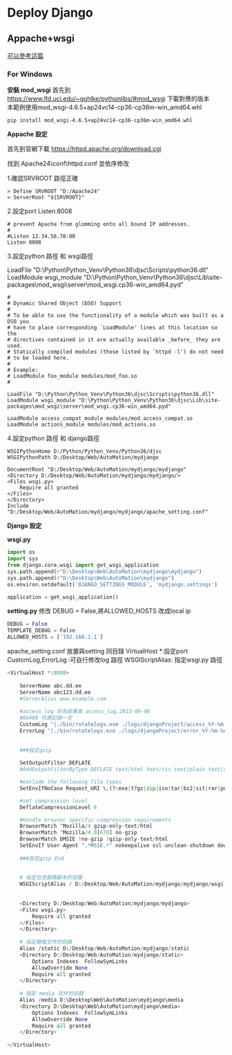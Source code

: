 # Deploy Django


    
## Appache+wsgi

<a href = "https://zwindr.blogspot.com/2017/09/django-window-apache.html" >可以參考這篇</a>

### For Windows

**安裝 mod_wsgi**
首先到 <href> https://www.lfd.uci.edu/~gohlke/pythonlibs/#mod_wsgi</href> 下載對應的版本<br>
本範例使用mod_wsgi-4.6.5+ap24vc14-cp36-cp36m-win_amd64.whl
```
pip install mod_wsgi-4.6.5+ap24vc14-cp36-cp36m-win_amd64.whl
```



**Appache 設定**

首先到官網下載 <href>https://httpd.apache.org/download.cgi</href><br/>

找到 Apache24\conf\httpd.conf 並依序修改<br/>

1.確認SRVROOT 路徑正確
```
> Define SRVROOT "D:/Apache24"
> ServerRoot "${SRVROOT}"
```

2.設定port Listen:8008
```
# prevent Apache from glomming onto all bound IP addresses.
#
#Listen 12.34.56.78:80
Listen 8008
```

3.設定python 路徑 和 wsgi路徑

LoadFile "D:\Python\Python_Venv\Python36\djsc\Scripts\python36.dll" <br/>
LoadModule wsgi_module "D:\Python\Python_Venv\Python36\djsc\Lib\site-packages\mod_wsgi\server\mod_wsgi.cp36-win_amd64.pyd"<br/>

```
#
# Dynamic Shared Object (DSO) Support
#
# To be able to use the functionality of a module which was built as a DSO you
# have to place corresponding `LoadModule' lines at this location so the
# directives contained in it are actually available _before_ they are used.
# Statically compiled modules (those listed by `httpd -l') do not need
# to be loaded here.
#
# Example:
# LoadModule foo_module modules/mod_foo.so
#

LoadFile "D:\Python\Python_Venv\Python36\djsc\Scripts\python36.dll"  
LoadModule wsgi_module "D:\Python\Python_Venv\Python36\djsc\Lib\site-packages\mod_wsgi\server\mod_wsgi.cp36-win_amd64.pyd"

LoadModule access_compat_module modules/mod_access_compat.so
LoadModule actions_module modules/mod_actions.so
```


4.設定python 路徑 和 django路徑

```
WSGIPythonHome D:/Python/Python_Venv/Python36/djsc
WSGIPythonPath D:/Desktop/Web/AutoMation/mydjango

DocumentRoot "D:/Desktop/Web/AutoMation/mydjango/mydjango"
<Directory D:/Desktop/Web/AutoMation/mydjango/mydjango/>
<Files wsgi.py>
    Require all granted
</Files>
</Directory>
Include "D:/Desktop/Web/AutoMation/mydjango/mydjango/apache_setting.conf"
```



**Django 設定**

**wsgi.py**
```python
import os
import sys
from django.core.wsgi import get_wsgi_application
sys.path.append(r"D:\Desktop\Web\AutoMation\mydjango\mydjango")
sys.path.append(r"D:\Desktop\Web\AutoMation\mydjango")
os.environ.setdefault('DJANGO_SETTINGS_MODULE', 'mydjango.settings')

application = get_wsgi_application()
```



**setting.py**
修改 DEBUG = False,將ALLOWED_HOSTS 改成local ip

```python
DEBUG = False
TEMPLATE_DEBUG = False
ALLOWED_HOSTS = ['192.168.1.1']
```

apache_setting.conf 放置與setting 同目錄
VirtualHost *:設定port
CustomLog,ErrorLog :可自行修改log 路徑
WSGIScriptAlias: 指定wsgi.py 路徑


```python
<VirtualHost *:8008>
 
    ServerName abc.dd.ee
    ServerName abc123.dd.ee
    #ServerAlias www.example.com
    
    #access_log 命名結果為 access_log.2013-06-06 
    #86400 代表記錄一天 
    CustomLog "|./bin/rotatelogs.exe ./logs/djangoProject/access_%Y-%m-%d.log 86400" common
    ErrorLog "|./bin/rotatelogs.exe ./logs/djangoProject/error_%Y-%m-%d.log 86400"
		
    
    ###設定gzip
    
	SetOutputFilter DEFLATE
	#AddOutputFilterByType DEFLATE text/html text/css text/plain text/xml application/x-javascript application/x-httpd-php

	#exclude the following file types
	SetEnvIfNoCase Request_URI \.(?:exe|t?gz|zip|iso|tar|bz2|sit|rar|png|jpg|gif|jpeg|flv|swf|mp3)$ no-gzip dont-vary

	#set compression level
	DeflateCompressionLevel 6

	#Handle browser specific compression requirements
	BrowserMatch ^Mozilla/4 gzip-only-text/html
	BrowserMatch ^Mozilla/4.0[678] no-gzip
	BrowserMatch bMSIE !no-gzip !gzip-only-text/html
	SetEnvIf User-Agent ".*MSIE.*" nokeepalive ssl-unclean-shutdown downgrade-1.0 force-response-1.0
	
	###設定gzip End
    
    
    # 指定包含服務腳本的目錄
    WSGIScriptAlias / D:/Desktop/Web/AutoMation/mydjango/mydjango/wsgi.py	
	
	
    <Directory D:/Desktop/Web/AutoMation/mydjango/mydjango>
    <Files wsgi.py>
        Require all granted
    </Files>
    </Directory>
 
    # 指定靜態文件的目錄
    Alias /static D:/Desktop/Web/AutoMation/mydjango/static
    <Directory D:/Desktop/Web/AutoMation/mydjango/static>
        Options Indexes  FollowSymLinks
        AllowOverride None
        Require all granted
    </Directory>
    
    # 指定 media 文件的目錄
    Alias /media D:\Desktop\Web\AutoMation\mydjango\media
    <Directory D:\Desktop\Web\AutoMation\mydjango\media>
        Options Indexes  FollowSymLinks
        AllowOverride None
        Require all granted
    </Directory>	
 
</VirtualHost>






```



